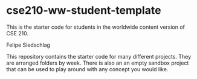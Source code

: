 # cse210-ww-student-template
This is the starter code for students in the worldwide content version of CSE 210.

Felipe Siedschlag

This repository contains the starter code for many different projects. They are arranged folders by week. There is also an an empty sandbox project that can be used to play around with any concept you would like.
